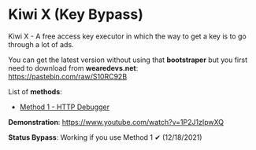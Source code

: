 # Kiwi X (Key Bypass)

Kiwi X - A free access key executor in which the way to get a key is to go through a lot of ads.

You can get the latest version without using that **bootstraper** but you first need to download from **wearedevs.net**: https://pastebin.com/raw/S10RC92B

List of **methods**:
* [Method 1 - HTTP Debugger](https://github.com/luxurious26/kiwixbypass/tree/main/Method%201)

**Demonstration**: https://www.youtube.com/watch?v=1P2J1zIpwXQ

**Status Bypass**: Working if you use Method 1 ✔ (12/18/2021)
